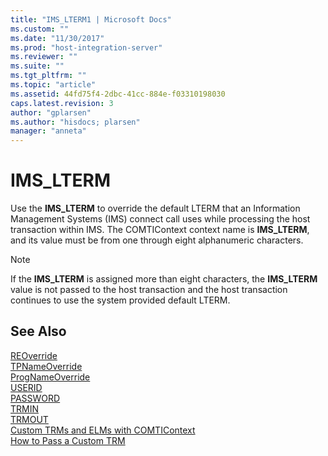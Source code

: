 ```yaml
---
title: "IMS_LTERM1 | Microsoft Docs"
ms.custom: ""
ms.date: "11/30/2017"
ms.prod: "host-integration-server"
ms.reviewer: ""
ms.suite: ""
ms.tgt_pltfrm: ""
ms.topic: "article"
ms.assetid: 44fd75f4-2dbc-41cc-884e-f03310198030
caps.latest.revision: 3
author: "gplarsen"
ms.author: "hisdocs; plarsen"
manager: "anneta"
---
```

# IMS_LTERM
Use the **IMS_LTERM** to override the default LTERM that an Information Management Systems (IMS) connect call uses while processing the host transaction within IMS. The COMTIContext context name is **IMS_LTERM**, and its value must be from one through eight alphanumeric characters.  
  
> [!NOTE]
>  If the **IMS_LTERM** is assigned more than eight characters, the **IMS_LTERM** value is not passed to the host transaction and the host transaction continues to use the system provided default LTERM.  
  
## See Also  
 [REOverride](../core/reoverride2.md)   
 [TPNameOverride](../core/tpnameoverride2.md)   
 [ProgNameOverride](../core/prognameoverride1.md)   
 [USERID](../core/userid1.md)   
 [PASSWORD](../core/password2.md)   
 [TRMIN](../core/trmin1.md)   
 [TRMOUT](../core/trmout2.md)   
 [Custom TRMs and ELMs with COMTIContext](../core/custom-trms-and-elms-with-comticontext2.md)   
 [How to Pass a Custom TRM](../core/how-to-pass-a-custom-trm2.md)